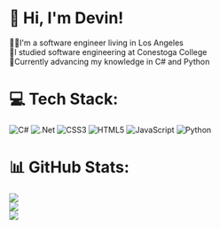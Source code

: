 # 👋 Hi, I'm Devin!
👨‍💻I'm a software engineer living in Los Angeles<br>📖I studied software engineering at Conestoga College<br>💭Currently advancing my knowledge in C# and Python


# 💻 Tech Stack:
![C#](https://img.shields.io/badge/c%23-%23239120.svg?style=for-the-badge&logo=csharp&logoColor=white) ![.Net](https://img.shields.io/badge/.NET-5C2D91?style=for-the-badge&logo=.net&logoColor=white) ![CSS3](https://img.shields.io/badge/css3-%231572B6.svg?style=for-the-badge&logo=css3&logoColor=white) ![HTML5](https://img.shields.io/badge/html5-%23E34F26.svg?style=for-the-badge&logo=html5&logoColor=white) ![JavaScript](https://img.shields.io/badge/javascript-%23323330.svg?style=for-the-badge&logo=javascript&logoColor=%23F7DF1E) ![Python](https://img.shields.io/badge/python-3670A0?style=for-the-badge&logo=python&logoColor=ffdd54)
# 📊 GitHub Stats:
![](https://github-readme-stats.vercel.app/api?username=devin-caron&theme=dark&hide_border=true&include_all_commits=true&count_private=false)<br/>
![](https://nirzak-streak-stats.vercel.app/?user=devin-caron&theme=dark&hide_border=true)<br/>
![](https://github-readme-stats.vercel.app/api/top-langs/?username=devin-caron&theme=dark&hide_border=true&include_all_commits=true&count_private=false&layout=compact)

<!-- Proudly created with GPRM ( https://gprm.itsvg.in ) -->
